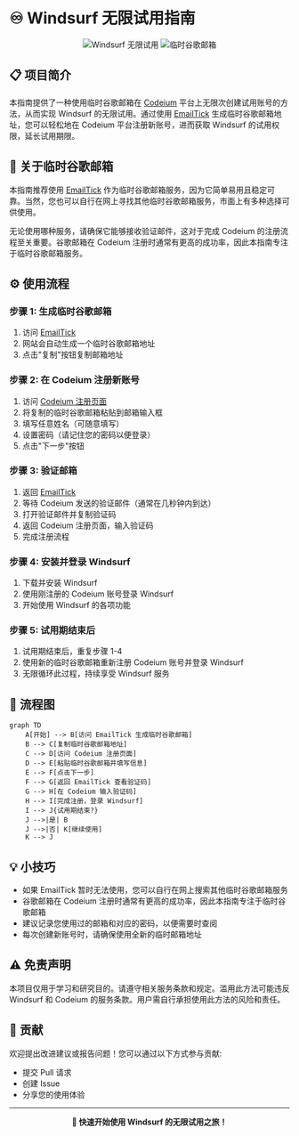 # ♾️ Windsurf 无限试用指南

<div align="center">

![Windsurf 无限试用](https://img.shields.io/badge/Windsurf-无限试用-blue?style=for-the-badge&logo=github)
![临时谷歌邮箱](https://img.shields.io/badge/临时谷歌邮箱-EmailTick-orange?style=for-the-badge)

</div>

## 📋 项目简介

本指南提供了一种使用临时谷歌邮箱在 [Codeium](https://codeium.com) 平台上无限次创建试用账号的方法，从而实现 Windsurf 的无限试用。通过使用 [EmailTick](https://www.emailtick.com) 生成临时谷歌邮箱地址，您可以轻松地在 Codeium 平台注册新账号，进而获取 Windsurf 的试用权限，延长试用期限。

## 📧 关于临时谷歌邮箱

本指南推荐使用 [EmailTick](https://www.emailtick.com) 作为临时谷歌邮箱服务，因为它简单易用且稳定可靠。当然，您也可以自行在网上寻找其他临时谷歌邮箱服务，市面上有多种选择可供使用。

无论使用哪种服务，请确保它能够接收验证邮件，这对于完成 Codeium 的注册流程至关重要。谷歌邮箱在 Codeium 注册时通常有更高的成功率，因此本指南专注于临时谷歌邮箱服务。

## ⚙️ 使用流程

### 步骤 1: 生成临时谷歌邮箱

1. 访问 [EmailTick](https://www.emailtick.com)
2. 网站会自动生成一个临时谷歌邮箱地址
3. 点击"复制"按钮复制邮箱地址

### 步骤 2: 在 Codeium 注册新账号

1. 访问 [Codeium 注册页面](https://codeium.com/account/register)
2. 将复制的临时谷歌邮箱粘贴到邮箱输入框
3. 填写任意姓名（可随意填写）
4. 设置密码（请记住您的密码以便登录）
5. 点击"下一步"按钮

### 步骤 3: 验证邮箱

1. 返回 [EmailTick](https://www.emailtick.com)
2. 等待 Codeium 发送的验证邮件（通常在几秒钟内到达）
3. 打开验证邮件并复制验证码
4. 返回 Codeium 注册页面，输入验证码
5. 完成注册流程

### 步骤 4: 安装并登录 Windsurf

1. 下载并安装 Windsurf
2. 使用刚注册的 Codeium 账号登录 Windsurf
3. 开始使用 Windsurf 的各项功能

### 步骤 5: 试用期结束后

1. 试用期结束后，重复步骤 1-4
2. 使用新的临时谷歌邮箱重新注册 Codeium 账号并登录 Windsurf
3. 无限循环此过程，持续享受 Windsurf 服务

## 🔄 流程图

```mermaid
graph TD
    A[开始] --> B[访问 EmailTick 生成临时谷歌邮箱]
    B --> C[复制临时谷歌邮箱地址]
    C --> D[访问 Codeium 注册页面]
    D --> E[粘贴临时谷歌邮箱并填写信息]
    E --> F[点击下一步]
    F --> G[返回 EmailTick 查看验证码]
    G --> H[在 Codeium 输入验证码]
    H --> I[完成注册，登录 Windsurf]
    I --> J{试用期结束?}
    J -->|是| B
    J -->|否| K[继续使用]
    K --> J
```

## 💡 小技巧

- 如果 EmailTick 暂时无法使用，您可以自行在网上搜索其他临时谷歌邮箱服务
- 谷歌邮箱在 Codeium 注册时通常有更高的成功率，因此本指南专注于临时谷歌邮箱
- 建议记录您使用过的邮箱和对应的密码，以便需要时查阅
- 每次创建新账号时，请确保使用全新的临时邮箱地址

## ⚠️ 免责声明

本项目仅用于学习和研究目的。请遵守相关服务条款和规定。滥用此方法可能违反 Windsurf 和 Codeium 的服务条款。用户需自行承担使用此方法的风险和责任。

## 🌟 贡献

欢迎提出改进建议或报告问题！您可以通过以下方式参与贡献:
- 提交 Pull 请求
- 创建 Issue
- 分享您的使用体验

---

<div align="center">

**🚀 快速开始使用 Windsurf 的无限试用之旅！**

</div>